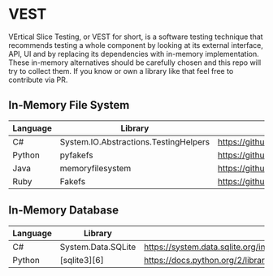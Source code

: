 # VEST

VErtical Slice Testing, or VEST for short, is a software testing technique that recommends testing a whole component 
by looking at its external interface, API, UI and by replacing its dependencies with in-memory implementation.
These in-memory alternatives should be carefully chosen and this repo will try to collect them. 
If you know or own a library like that feel free to contribute via PR.

## In-Memory File System 

| Language 	| Library                               	| Project Site                                              |
|----------	|-------------------------------------------|-----------------------------------------------------------|
| C#       	| System.IO.Abstractions.TestingHelpers 	| https://github.com/tathamoddie/System.IO.Abstractions     |
| Python   	| pyfakefs                                  | https://github.com/jmcgeheeiv/pyfakefs                    |
| Java     	| memoryfilesystem                          | https://github.com/marschall/memoryfilesystem             |
| Ruby     	| Fakefs                                    | https://github.com/fakefs/fakefs                          |


## In-Memory Database

| Language 	| Library                               |                                                                       |
|----------	|---------------------------------------|-----------------------------------------------------------------------|
| C#       	| System.Data.SQLite                 	| https://system.data.sqlite.org/index.html/doc/trunk/www/index.wiki    |
| Python   	| [sqlite3][6]                          | https://docs.python.org/2/library/sqlite3.html                        |


